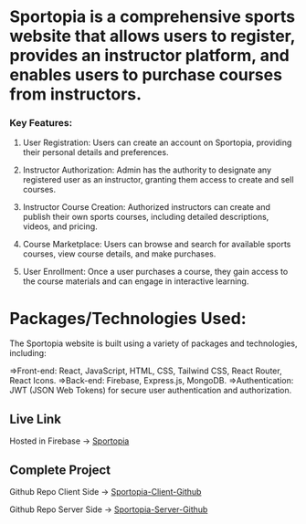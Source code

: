 ﻿# Sportopia is a comprehensive sports website that allows users to register, provides an instructor platform, and enables users to purchase courses from instructors.
### Key Features:
1. User Registration: Users can create an account on Sportopia, providing their personal details and preferences.

2. Instructor Authorization: Admin has the authority to designate any registered user as an instructor, granting them access to create and sell courses.

3. Instructor Course Creation: Authorized instructors can create and publish their own sports courses, including detailed descriptions, videos, and pricing.

4. Course Marketplace: Users can browse and search for available sports courses, view course details, and make purchases.

5. User Enrollment: Once a user purchases a course, they gain access to the course materials and can engage in interactive learning.

# Packages/Technologies Used:
The Sportopia website is built using a variety of packages and technologies, including:

=>Front-end: React, JavaScript, HTML, CSS, Tailwind CSS, React Router, React Icons.
=>Back-end: Firebase, Express.js, MongoDB.
=>Authentication: JWT (JSON Web Tokens) for secure user authentication and authorization.

## Live Link
Hosted in Firebase -> [Sportopia](https://sportopia-48450.web.app/)


## Complete Project
Github Repo Client Side -> [Sportopia-Client-Github](https://github.com/mrnalve/sportopia-client)

Github Repo Server Side -> [Sportopia-Server-Github](https://github.com/mrnalve/sportopia-server)
